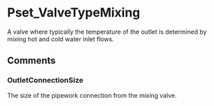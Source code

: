 # Pset_ValveTypeMixing

A valve where typically the temperature of the outlet is determined by mixing hot and cold water inlet flows.
<!-- end of short definition -->

## Comments

### OutletConnectionSize

The size of the pipework connection from the mixing valve.

